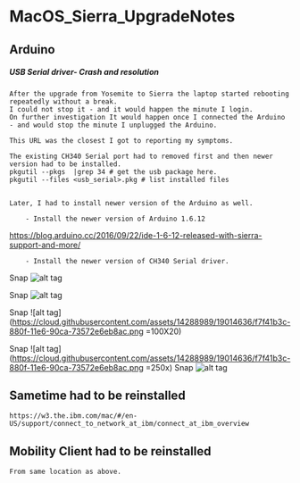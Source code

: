# MacOS_Sierra_UpgradeNotes

## Arduino 

##### USB Serial driver- Crash and resolution
    After the upgrade from Yosemite to Sierra the laptop started rebooting repeatedly without a break.
    I could not stop it - and it would happen the minute I login.
    On further investigation It would happen once I connected the Arduino - and would stop the minute I unplugged the Arduino.

    This URL was the closest I got to reporting my symptoms.

    The existing CH340 Serial port had to removed first and then newer version had to be installed.
    pkgutil --pkgs  |grep 34 # get the usb package here.
    pkgutil --files <usb_serial>.pkg # list installed files

   
    Later, I had to install newer version of the Arduino as well.
 
        - Install the newer version of Arduino 1.6.12
https://blog.arduino.cc/2016/09/22/ide-1-6-12-released-with-sierra-support-and-more/

        - Install the newer version of CH340 Serial driver.


Snap
![alt tag](https://cloud.githubusercontent.com/assets/14288989/19014628/b7d1cfae-880f-11e6-9d5b-0c69830953a2.png)

Snap
![alt tag](https://cloud.githubusercontent.com/assets/14288989/19014633/e7af42b0-880f-11e6-806e-ff5c17063d64.png)

Snap
![alt tag](https://cloud.githubusercontent.com/assets/14288989/19014636/f7f41b3c-880f-11e6-90ca-73572e6eb8ac.png =100X20)

Snap
![alt tag](https://cloud.githubusercontent.com/assets/14288989/19014636/f7f41b3c-880f-11e6-90ca-73572e6eb8ac.png =250x)
Snap
![alt tag](https://cloud.githubusercontent.com/assets/14288989/19014642/3637045e-8810-11e6-97c7-c18c9e2517ef.png)


## Sametime had to be reinstalled
    https://w3.the.ibm.com/mac/#/en-US/support/connect_to_network_at_ibm/connect_at_ibm_overview

## Mobility Client had to be reinstalled
    From same location as above.
